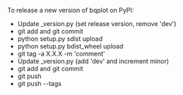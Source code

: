 To release a new version of bqplot on PyPI:

- Update _version.py (set release version, remove 'dev')
- git add and git commit
- python setup.py sdist upload
- python setup.py bdist_wheel upload
- git tag -a X.X.X -m 'comment'
- Update _version.py (add 'dev' and increment minor)
- git add and git commit
- git push
- git push --tags
